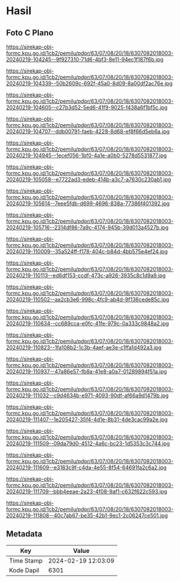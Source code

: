 # Hasil

## Foto C Plano

https://sirekap-obj-formc.kpu.go.id/1cb2/pemilu/pdpr/63/07/08/20/18/6307082018003-20240219-104245--9f927310-71d6-4bf3-8e11-94ec1f187f6b.jpg

https://sirekap-obj-formc.kpu.go.id/1cb2/pemilu/pdpr/63/07/08/20/18/6307082018003-20240219-104339--50b2609c-692f-45a0-8d09-8a00df2ac76e.jpg

https://sirekap-obj-formc.kpu.go.id/1cb2/pemilu/pdpr/63/07/08/20/18/6307082018003-20240219-104605--c27b3d52-5ed6-41f9-9025-f438a6f1bf5c.jpg

https://sirekap-obj-formc.kpu.go.id/1cb2/pemilu/pdpr/63/07/08/20/18/6307082018003-20240219-104707--ddb00791-faeb-4228-8d68-ef8f66d5eb6a.jpg

https://sirekap-obj-formc.kpu.go.id/1cb2/pemilu/pdpr/63/07/08/20/18/6307082018003-20240219-104945--1ecef056-1bf0-4a1e-a0b0-5278d5531877.jpg

https://sirekap-obj-formc.kpu.go.id/1cb2/pemilu/pdpr/63/07/08/20/18/6307082018003-20240219-105058--e7722ad3-edeb-414b-a3c7-a7630c230ab1.jpg

https://sirekap-obj-formc.kpu.go.id/1cb2/pemilu/pdpr/63/07/08/20/18/6307082018003-20240219-105614--7eee5fdb-d699-4696-838a-77386f401392.jpg

https://sirekap-obj-formc.kpu.go.id/1cb2/pemilu/pdpr/63/07/08/20/18/6307082018003-20240219-105716--2314df86-7a9c-4174-945b-39d013a4527b.jpg

https://sirekap-obj-formc.kpu.go.id/1cb2/pemilu/pdpr/63/07/08/20/18/6307082018003-20240219-110009--35a524ff-f178-404c-b84d-4bb575e4ef24.jpg

https://sirekap-obj-formc.kpu.go.id/1cb2/pemilu/pdpr/63/07/08/20/18/6307082018003-20240219-110113--ed6df153-ccdf-473c-a926-3935c8c1d9a9.jpg

https://sirekap-obj-formc.kpu.go.id/1cb2/pemilu/pdpr/63/07/08/20/18/6307082018003-20240219-110502--aa2cb3e6-998c-4fc9-ab4d-9f136cede85c.jpg

https://sirekap-obj-formc.kpu.go.id/1cb2/pemilu/pdpr/63/07/08/20/18/6307082018003-20240219-110634--cc689cca-e0fc-41fe-979c-0a333c9848a2.jpg

https://sirekap-obj-formc.kpu.go.id/1cb2/pemilu/pdpr/63/07/08/20/18/6307082018003-20240219-110823--1fa108b2-1c3b-4aef-ae3e-c1ffa1d492a3.jpg

https://sirekap-obj-formc.kpu.go.id/1cb2/pemilu/pdpr/63/07/08/20/18/6307082018003-20240219-110937--47a86e57-fb8a-41e8-a0a7-01289894f51a.jpg

https://sirekap-obj-formc.kpu.go.id/1cb2/pemilu/pdpr/63/07/08/20/18/6307082018003-20240219-111032--c9d4634b-e971-4093-90df-af66a9d1479b.jpg

https://sirekap-obj-formc.kpu.go.id/1cb2/pemilu/pdpr/63/07/08/20/18/6307082018003-20240219-111407--1e205427-35f4-4d1e-8b31-4de3cac99a2e.jpg

https://sirekap-obj-formc.kpu.go.id/1cb2/pemilu/pdpr/63/07/08/20/18/6307082018003-20240219-111509--09da79d0-4512-4a6c-bc23-1d5353c3c744.jpg

https://sirekap-obj-formc.kpu.go.id/1cb2/pemilu/pdpr/63/07/08/20/18/6307082018003-20240219-111609--e3183c9f-c4da-4e55-8f54-64691fa2c6a2.jpg

https://sirekap-obj-formc.kpu.go.id/1cb2/pemilu/pdpr/63/07/08/20/18/6307082018003-20240219-111709--bbb4eeae-2a23-4f08-9af1-c632f622c593.jpg

https://sirekap-obj-formc.kpu.go.id/1cb2/pemilu/pdpr/63/07/08/20/18/6307082018003-20240219-111808--40c7ab67-be35-42b1-9ec1-2c06247ce501.jpg


## Metadata

| Key        | Value               |
| ---------- | ------------------- |
| Time Stamp | 2024-02-19 12:03:09 |
| Kode Dapil | 6301                |




